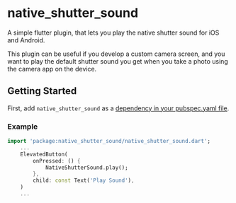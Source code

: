 # native_shutter_sound

A simple flutter plugin, that lets you play the native shutter sound for iOS and Android.

This plugin can be useful if you develop a custom camera screen, and you want to play the default shutter sound you get when you take a photo using the camera app on the device.

## Getting Started

First, add `native_shutter_sound` as a [dependency in your pubspec.yaml file](https://flutter.dev/docs/development/platform-integration/platform-channels).

### Example

``` dart
import 'package:native_shutter_sound/native_shutter_sound.dart';
    ...
    ElevatedButton(
        onPressed: () {
            NativeShutterSound.play();
        },
        child: const Text('Play Sound'),
    )
    ...
```
